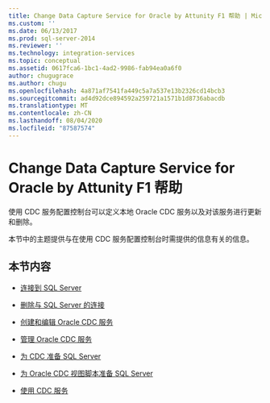 ```yaml
---
title: Change Data Capture Service for Oracle by Attunity F1 帮助 | Microsoft Docs
ms.custom: ''
ms.date: 06/13/2017
ms.prod: sql-server-2014
ms.reviewer: ''
ms.technology: integration-services
ms.topic: conceptual
ms.assetid: 0617fca6-1bc1-4ad2-9986-fab94ea0a6f0
author: chugugrace
ms.author: chugu
ms.openlocfilehash: 4a871af7541fa449c5a7a537e13b2326cd14bcb3
ms.sourcegitcommit: ad4d92dce894592a259721a1571b1d8736abacdb
ms.translationtype: MT
ms.contentlocale: zh-CN
ms.lasthandoff: 08/04/2020
ms.locfileid: "87587574"
---
```

# <a name="change-data-capture-service-for-oracle-by-attunity-f1-help"></a>Change Data Capture Service for Oracle by Attunity F1 帮助
  使用 CDC 服务配置控制台可以定义本地 Oracle CDC 服务以及对该服务进行更新和删除。  
  
 本节中的主题提供与在使用 CDC 服务配置控制台时需提供的信息有关的信息。  
  
## <a name="in-this-section"></a>本节内容  
  
-   [连接到 SQL Server](connection-to-sql-server.md)  
  
-   [删除与 SQL Server 的连接](connection-to-sql-server-for-delete.md)  
  
-   [创建和编辑 Oracle CDC 服务](create-and-edit-an-oracle-cdc-service.md)  
  
-   [管理 Oracle CDC 服务](manage-an-oracle-cdc-service.md)  
  
-   [为 CDC 准备 SQL Server](prepare-sql-server-for-cdc.md)  
  
-   [为 Oracle CDC 视图脚本准备 SQL Server](prepare-sql-server-for-oracle-cdc-view-script.md)  
  
-   [使用 CDC 服务](work-with-cdc-services.md)  
  
  
